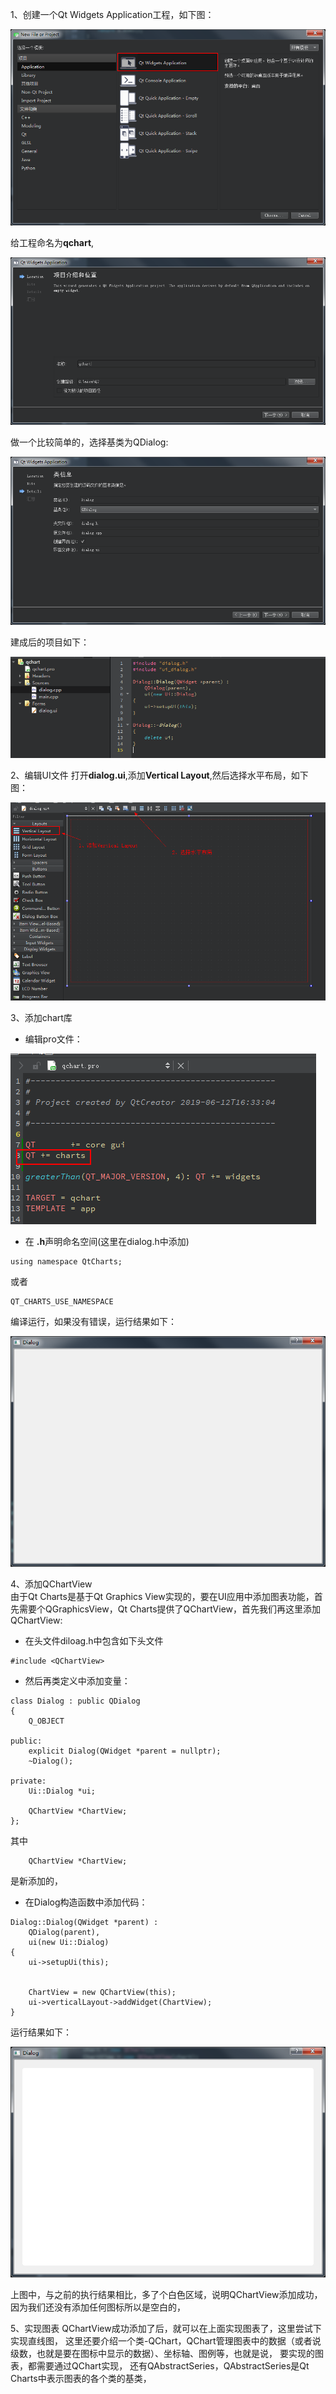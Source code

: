1、创建一个Qt Widgets Application工程，如下图：

![](img/create_project.png)

给工程命名为**qchart**,

![](img/name_project.png)

做一个比较简单的，选择基类为QDialog:

![](img/dialog_project.png)

建成后的项目如下：

![](img/project_overview.png)


2、编辑UI文件
打开**dialog.ui**,添加**Vertical Layout**,然后选择水平布局，如下图：

![](img/edit_ui_file.png)

3、添加chart库
* 编辑pro文件：
  
![](img/edit_pro_file.png)

* 在 **.h**声明命名空间(这里在dialog.h中添加)
  
```
using namespace QtCharts;
```
或者
```
QT_CHARTS_USE_NAMESPACE
```

编译运行，如果没有错误，运行结果如下：

![](img/init.png)

4、添加QChartView                     
由于Qt Charts是基于Qt Graphics View实现的，要在UI应用中添加图表功能，首先需要个QGraphicsView，Qt Charts提供了QChartView，首先我们再这里添加QChartView:
* 在头文件diloag.h中包含如下头文件
```
#include <QChartView>
```
* 然后再类定义中添加变量：
```
class Dialog : public QDialog
{
    Q_OBJECT

public:
    explicit Dialog(QWidget *parent = nullptr);
    ~Dialog();

private:
    Ui::Dialog *ui;

    QChartView *ChartView;
};
```
其中
```
    QChartView *ChartView;
```
是新添加的，

* 在Dialog构造函数中添加代码：
```
Dialog::Dialog(QWidget *parent) :
    QDialog(parent),
    ui(new Ui::Dialog)
{
    ui->setupUi(this);


    ChartView = new QChartView(this);
    ui->verticalLayout->addWidget(ChartView);
}
```

运行结果如下：

![](img/add_chartView.png)

上图中，与之前的执行结果相比，多了个白色区域，说明QChartView添加成功，因为我们还没有添加任何图标所以是空白的，

5、实现图表
QChartView成功添加了后，就可以在上面实现图表了，这里尝试下实现直线图，
这里还要介绍一个类-QChart，QChart管理图表中的数据（或者说级数，也就是要在图标中显示的数据）、坐标轴、图例等，也就是说，
要实现的图表，都需要通过QChart实现，
还有QAbstractSeries，QAbstractSeries是Qt Charts中表示图表的各个类的基类，

